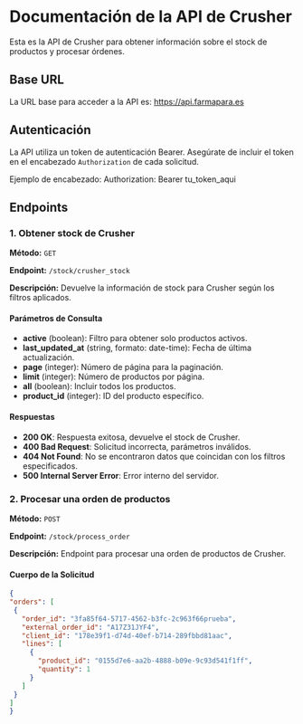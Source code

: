 # Documentación de la API de Crusher

Esta es la API de Crusher para obtener información sobre el stock de productos y procesar órdenes.

## Base URL

La URL base para acceder a la API es:
https://api.farmapara.es
## Autenticación

La API utiliza un token de autenticación Bearer. Asegúrate de incluir el token en el encabezado `Authorization` de cada solicitud.

Ejemplo de encabezado:
Authorization: Bearer tu_token_aqui
## Endpoints

### 1. Obtener stock de Crusher

**Método:** `GET`

**Endpoint:** `/stock/crusher_stock`

**Descripción:** Devuelve la información de stock para Crusher según los filtros aplicados.

#### Parámetros de Consulta

- **active** (boolean): Filtro para obtener solo productos activos.
- **last_updated_at** (string, formato: date-time): Fecha de última actualización.
- **page** (integer): Número de página para la paginación.
- **limit** (integer): Número de productos por página.
- **all** (boolean): Incluir todos los productos.
- **product_id** (integer): ID del producto específico.

#### Respuestas

- **200 OK**: Respuesta exitosa, devuelve el stock de Crusher.
- **400 Bad Request**: Solicitud incorrecta, parámetros inválidos.
- **404 Not Found**: No se encontraron datos que coincidan con los filtros especificados.
- **500 Internal Server Error**: Error interno del servidor.

### 2. Procesar una orden de productos

**Método:** `POST`

**Endpoint:** `/stock/process_order`

**Descripción:** Endpoint para procesar una orden de productos de Crusher.

#### Cuerpo de la Solicitud

   ```json
{
  "orders": [
    {
      "order_id": "3fa85f64-5717-4562-b3fc-2c963f66prueba",
      "external_order_id": "A17Z31JYF4",
      "client_id": "178e39f1-d74d-40ef-b714-289fbbd81aac",
      "lines": [
        {
          "product_id": "0155d7e6-aa2b-4888-b09e-9c93d541f1ff",
          "quantity": 1
        }
      ]
    }
  ]
}


